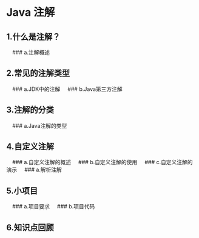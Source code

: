 # Java 注解


## 1.什么是注解？
&nbsp;&nbsp;&nbsp;&nbsp;### a.注解概述

## 2.常见的注解类型
&nbsp;&nbsp;&nbsp;&nbsp;### a.JDK中的注解
&nbsp;&nbsp;&nbsp;&nbsp;### b.Java第三方注解

## 3.注解的分类
&nbsp;&nbsp;&nbsp;&nbsp;### a.Java注解的类型

## 4.自定义注解
&nbsp;&nbsp;&nbsp;&nbsp;### a.自定义注解的概述
&nbsp;&nbsp;&nbsp;&nbsp;### b.自定义注解的使用
&nbsp;&nbsp;&nbsp;&nbsp;### c.自定义注解的演示
&nbsp;&nbsp;&nbsp;&nbsp;### a.解析注解

## 5.小项目
&nbsp;&nbsp;&nbsp;&nbsp;### a.项目要求
&nbsp;&nbsp;&nbsp;&nbsp;### b.项目代码

## 6.知识点回顾
